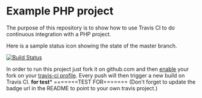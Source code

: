 Example PHP project
===================

The purpose of this repository is to show how to use Travis CI to do
continuous integration with a PHP project.

Here is a sample status icon showing the state of the master branch.

[![Build Status](https://travis-ci.org/travis-ci-examples/php.svg?branch=master)](https://travis-ci.org/travis-ci-examples/php)

In order to run this project just fork it on github.com and then [enable](http://about.travis-ci.org/docs/user/getting-started/)
your fork on your [travis-ci profile](http://travis-ci.org/profile). Every push will then trigger a new build on Travis CI.
******for test*******
=======TEST FOR=======
(Don't forget to update the badge url in the README to point to your own travis project.)
